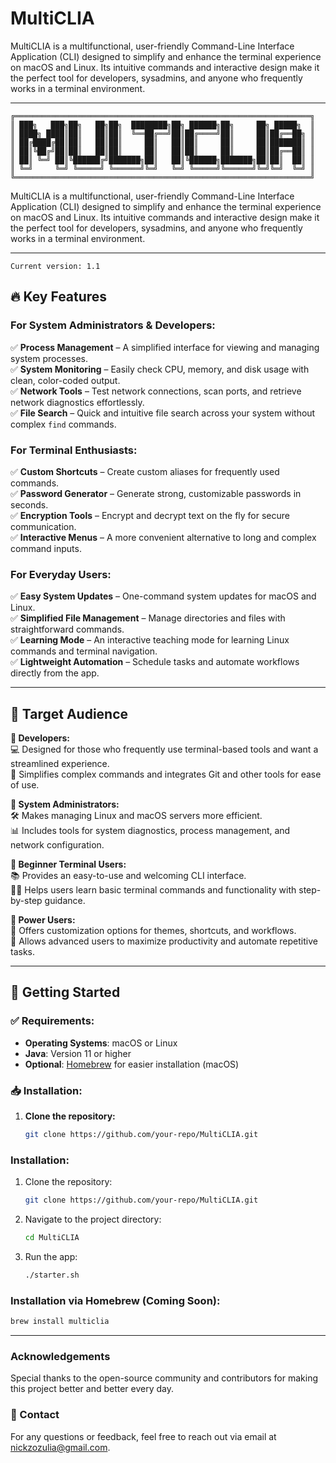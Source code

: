 # MultiCLIA

MultiCLIA is a multifunctional, user-friendly Command-Line Interface Application (CLI) designed to simplify and enhance the terminal experience on macOS and Linux. Its intuitive commands and interactive design make it the perfect tool for developers, sysadmins, and anyone who frequently works in a terminal environment.

---

```
╔══════════════════════════════════════════════════════════════════╗
║ ███╗   ███╗██╗   ██╗██╗  ████████╗██╗ ██████╗██╗     ██╗ █████╗  ║
║ ████╗ ████║██║   ██║██║  ╚══██╔══╝██║██╔════╝██║     ██║██╔══██╗ ║
║ ██╔████╔██║██║   ██║██║     ██║   ██║██║     ██║     ██║███████║ ║
║ ██║╚██╔╝██║██║   ██║██║     ██║   ██║██║     ██║     ██║██╔══██║ ║
║ ██║ ╚═╝ ██║╚██████╔╝███████╗██║   ██║╚██████╗███████╗██║██║  ██║ ║
║ ╚═╝     ╚═╝ ╚═════╝ ╚══════╝╚═╝   ╚═╝ ╚═════╝╚══════╝╚═╝╚═╝  ╚═╝ ║
╚══════════════════════════════════════════════════════════════════╝
```
 
MultiCLIA is a multifunctional, user-friendly Command-Line Interface Application (CLI) designed to simplify and enhance the terminal experience on macOS and Linux. Its intuitive commands and interactive design make it the perfect tool for developers, sysadmins, and anyone who frequently works in a terminal environment.

---
`Current version: 1.1`

## 🔥 Key Features

### For System Administrators & Developers:
✅ **Process Management** – A simplified interface for viewing and managing system processes.  
✅ **System Monitoring** – Easily check CPU, memory, and disk usage with clean, color-coded output.  
✅ **Network Tools** – Test network connections, scan ports, and retrieve network diagnostics effortlessly.  
✅ **File Search** – Quick and intuitive file search across your system without complex `find` commands.

### For Terminal Enthusiasts:
✅ **Custom Shortcuts** – Create custom aliases for frequently used commands.  
✅ **Password Generator** – Generate strong, customizable passwords in seconds.  
✅ **Encryption Tools** – Encrypt and decrypt text on the fly for secure communication.  
✅ **Interactive Menus** – A more convenient alternative to long and complex command inputs.

### For Everyday Users:
✅ **Easy System Updates** – One-command system updates for macOS and Linux.  
✅ **Simplified File Management** – Manage directories and files with straightforward commands.  
✅ **Learning Mode** – An interactive teaching mode for learning Linux commands and terminal navigation.  
✅ **Lightweight Automation** – Schedule tasks and automate workflows directly from the app.

---

## 🎯 Target Audience

**🔹 Developers:**  
💻 Designed for those who frequently use terminal-based tools and want a streamlined experience.  
🔄 Simplifies complex commands and integrates Git and other tools for ease of use.

**🔹 System Administrators:**  
🛠️ Makes managing Linux and macOS servers more efficient.  
📊 Includes tools for system diagnostics, process management, and network configuration.

**🔹 Beginner Terminal Users:**  
📚 Provides an easy-to-use and welcoming CLI interface.  
🧑‍🏫 Helps users learn basic terminal commands and functionality with step-by-step guidance.

**🔹 Power Users:**  
🎨 Offers customization options for themes, shortcuts, and workflows.  
🤖 Allows advanced users to maximize productivity and automate repetitive tasks.

---

## 🚀 Getting Started

### ✅ Requirements:
- **Operating Systems**: macOS or Linux
- **Java**: Version 11 or higher
- **Optional**: [Homebrew](https://brew.sh/) for easier installation (macOS)

### 📥 Installation:
1. **Clone the repository:**
   ```bash
   git clone https://github.com/your-repo/MultiCLIA.git

### Installation:
1. Clone the repository:
   ```bash
   git clone https://github.com/your-repo/MultiCLIA.git
   ```
2. Navigate to the project directory:
   ```bash
   cd MultiCLIA
   ```
3. Run the app:
   ```bash
   ./starter.sh
   ```
###  Installation via Homebrew (Coming Soon):
   ```bash
   brew install multiclia
   ```

---

### Acknowledgements

Special thanks to the open-source community and contributors for making this project better and better every day.

### 📧 Contact

For any questions or feedback, feel free to reach out via email at nickzozulia@gmail.com. 
